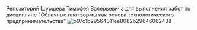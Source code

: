 Репозиторий Шуршева Тимофея Валерьевича для выполнения работ по дисциплине "Облачные платформы как основа технологического предпринимательства"
![b97c1b29564311ee8082b29646062438](https://github.com/user-attachments/assets/bba72212-5f63-42a8-a5d2-5e7b4c374e9b)
